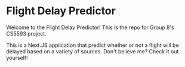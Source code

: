 # Flight Delay Predictor

Welcome to the Flight Delay Predictor! This is the repo for Group 8's CS5593 project.

This is a Next.JS application that predict whether or not a flight will be delayed based on a variety of sources. Don't believe me? Check it out yourself!
